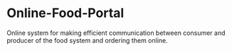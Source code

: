 # Online-Food-Portal
Online system for making efficient communication between consumer and producer of the food system and ordering them online.
